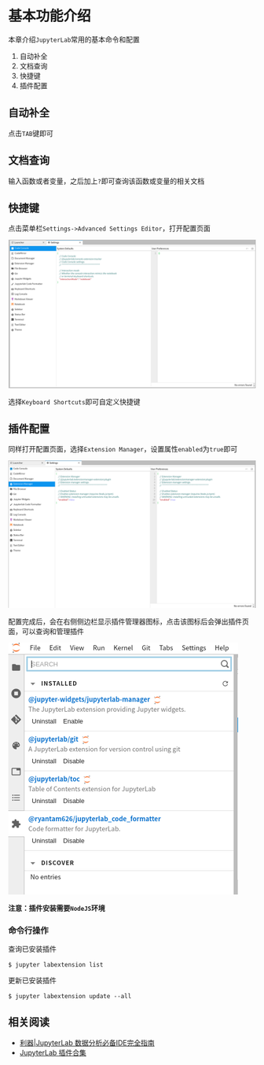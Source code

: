 
# 基本功能介绍

本章介绍`JupyterLab`常用的基本命令和配置

1. 自动补全
2. 文档查询
3. 快捷键
4. 插件配置

## 自动补全

点击`TAB`键即可

## 文档查询

输入函数或者变量，之后加上`?`即可查询该函数或变量的相关文档

## 快捷键

点击菜单栏`Settings->Advanced Settings Editor`，打开配置页面

![](./imgs/jupyter-settings.png)

选择`Keyboard Shortcuts`即可自定义快捷键

## 插件配置

同样打开配置页面，选择`Extension Manager`，设置属性`enabled`为`true`即可

![](./imgs/jupyter-externsion.png)

配置完成后，会在右侧侧边栏显示插件管理器图标，点击该图标后会弹出插件页面，可以查询和管理插件

![](./imgs/externsion-manager.png)

**注意：插件安装需要`NodeJS`环境**

### 命令行操作

查询已安装插件

```
$ jupyter labextension list
```

更新已安装插件

```
$ jupyter labextension update --all
```

## 相关阅读

* [利器|JupyterLab 数据分析必备IDE完全指南](https://zhuanlan.zhihu.com/p/67959768)
* [JupyterLab 插件合集](http://jupiterd.top/2019/02/01/Jupyterlab-%E6%8F%92%E4%BB%B6%E5%90%88%E9%9B%86.html)